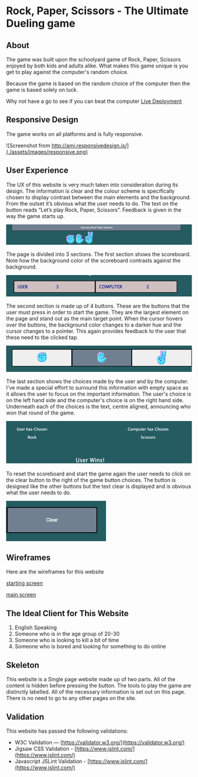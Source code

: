 # Rock, Paper, Scissors - The Ultimate Dueling game
## About 

The game was built upon the schoolyard game of Rock, Paper, Scissors enjoyed by both kids and adults alike. What makes this game unique is you get to play against the computer's random choice.

Because the game is based on the random choice of the computer then the game is based solely on luck.

Why not have a go to see if you can beat the computer [Live Deployment](https://soconne339.github.io/soconne338-project2/)



## Responsive Design

The game works on all platforms and is fully responsive. 

![Screenshot from http://ami.responsivedesign.is/](./assets/images/responsive.png)

## User Experience

The UX of this website is very much taken into consideration during its design. The information is clear and the colour scheme is specifically chosen to display contrast between the main elements and the background. From the outset it’s obvious what the user needs to do. The text on the button reads “Let’s play Rock, Paper, Scissors”. Feedback is given in the way the game starts up.

![screenshot of starting screen](./assets/images/start.png)

The page is divided into 3 sections. The first section shows the scoreboard. Note how the background color of the scoreboard contrasts against the background. 

![screenshot of scoreboard on main screen](./assets/images/scoreboard.png)

The second section is made up of 4 buttons. These are the buttons that the user must press in order to start the game. They are the largest element on the page and stand out as the main target point. When the cursor hovers over the buttons, the background color changes to a darker hue and the cursor changes to a pointer. This again provides feedback to the user that these need to tbe clicked tap.

![screenshot of buttons on main screen](./assets/images/buttons.png)

The last section shows the choices made by the user and by the computer. I've made a special effort to surround this information with empty space as it allows the user to focus on the important information. The user's choice is on the left hand side and the computer's choice is on the right hand side. Underneath each of the choices is the text, centre aligned, announcing who won that round of the game.

![screenshot of both user and computer choices on main screen](./assets/images/choices.png)

To reset the scoreboard and start the game again the user needs to click on the clear button to the right of the game button choices. The button is designed like the other buttons but the text clear is displayed and is obvious what the user needs to do. 

![screenshot of clear button on main screen](./assets/images/clear.png)

## Wireframes

Here are the wireframes for this website

[starting screen](./assets/images/wireframe-initial-page.pdf)

[main screen](./assets/images/wireframe-main-game.pdf)



## The Ideal Client for This Website 

1. English Speaking
2. Someone who is in the age group of 20-30
3. Someone who is looking to kill a bit of time
4. Someone who is bored and looking for something to do online

## Skeleton

This website is a Single page website made up of two parts. All of the content is hidden before pressing the button. The tools to play the game are distinctly labelled. All of the necessary information is set out on this page. There is no need to go to any other pages on the site.

## Validation

This website has passed the following validations:

- W3C Validation — [https://validator.w3.org/](https://validator.w3.org/)
- Jigsaw CSS Validation - [https://www.jslint.com/](https://www.jslint.com/)
- Javascript JSLint Validation - [https://www.jslint.com/](https://www.jslint.com/)




